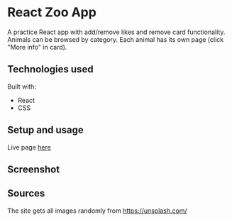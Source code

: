 # React Zoo App

A practice React app with add/remove likes and remove card
functionality. Animals can be browsed by category. Each animal has its own page (click "More info" in card).

## Technologies used

Built with:

- React
- CSS

## Setup and usage

Live page [here](https://tauoms.github.io/react-zoo/)

## Screenshot

## Sources

The site gets all images randomly from https://unsplash.com/
